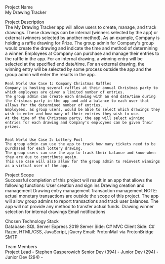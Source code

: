 Project Name  
	My Drawing Tracker

Project Description  
	The My Drawing Tracker app will allow users to create, manage, and track drawings. 
	These drawings can be internal (winners selected by the app) or external (winners selected by another method).
	As an example, Company is holding a raffle drawing for Prize. The group admin for Company's group would create the drawing and indicate the time and method of determining a winner.
	Employees at Company can purchase and manage their entries to the raffle in the app. 
	For an internal drawing, a winning entry will be selected at the specified end date/time.
	For an external drawing, the winning entry will be selected by some process outside the app and the group admin will enter the results in the app.

	Real World Use Case 1: Company Christmas Raffles
	Company is hosting several raffles at their annual Christmas party to which employees are given a limited number of entries. 
	The group admin can create each drawing with an end date/time during the Cristmas party in the app and add a balance to each user that allows for the determined number of entries.
	Employees, as group users, would be able to select which drawings they wish to enter and how many of their entries they wish to use.
	At the time of the Christmas party, the app will select winning entries for each drawing and Company's employees can be given their prizes. 
	

	Real World Use Case 2: Lottery Pool
	The group admin can use the app to track how many tickets need to be purchased for each lottery drawing.
	The group users can use the app to track their balance and know when they are due to contribute again.
	This use case will also allow for the group admin to reinvest winnings as a virtual user of the app. 

Project Scope  
	Successful completion of this project will result in an app that allows the following functions:
		User creation and sign ins
		Drawing creation and management
		Drawing entry management
		Transaction management 
			NOTE: actual monetary transactions are outside the scope of this project.
			The app will allow group admins to report transactions and track user balances.
			The app will not provide any method to transfer actual funds.
		Drawing winner selection for internal drawings
		Email notifications
	


Chosen Technology Stack  
	Database: SQL Server Express 2019
	Server Side: C# MVC
	Client Side: C# Razor, HTML/CSS, JavaScript, jQuery
	Email: ProtonMail via ProtonBridge SMTP

Team Members  
	Project Lead - Stephen Gasperowich
	Senior Dev (394) - 
	Junior Dev (294) - 
	Junior Dev (294) - 
